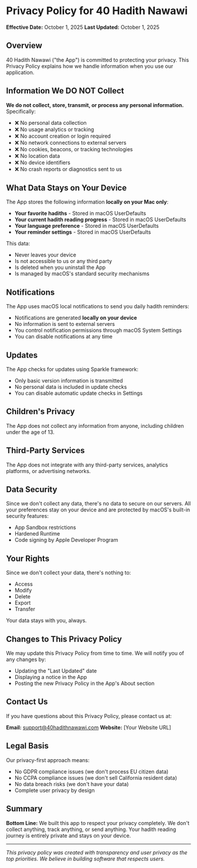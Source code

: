 # Privacy Policy for 40 Hadith Nawawi

**Effective Date:** October 1, 2025
**Last Updated:** October 1, 2025

## Overview

40 Hadith Nawawi ("the App") is committed to protecting your privacy. This Privacy Policy explains how we handle information when you use our application.

## Information We DO NOT Collect

**We do not collect, store, transmit, or process any personal information.** Specifically:

- ❌ No personal data collection
- ❌ No usage analytics or tracking
- ❌ No account creation or login required
- ❌ No network connections to external servers
- ❌ No cookies, beacons, or tracking technologies
- ❌ No location data
- ❌ No device identifiers
- ❌ No crash reports or diagnostics sent to us

## What Data Stays on Your Device

The App stores the following information **locally on your Mac only**:

- **Your favorite hadiths** - Stored in macOS UserDefaults
- **Your current hadith reading progress** - Stored in macOS UserDefaults
- **Your language preference** - Stored in macOS UserDefaults
- **Your reminder settings** - Stored in macOS UserDefaults

This data:
- Never leaves your device
- Is not accessible to us or any third party
- Is deleted when you uninstall the App
- Is managed by macOS's standard security mechanisms

## Notifications

The App uses macOS local notifications to send you daily hadith reminders:

- Notifications are generated **locally on your device**
- No information is sent to external servers
- You control notification permissions through macOS System Settings
- You can disable notifications at any time

## Updates

The App checks for updates using Sparkle framework:

- Only basic version information is transmitted
- No personal data is included in update checks
- You can disable automatic update checks in Settings

## Children's Privacy

The App does not collect any information from anyone, including children under the age of 13.

## Third-Party Services

The App does not integrate with any third-party services, analytics platforms, or advertising networks.

## Data Security

Since we don't collect any data, there's no data to secure on our servers. All your preferences stay on your device and are protected by macOS's built-in security features:

- App Sandbox restrictions
- Hardened Runtime
- Code signing by Apple Developer Program

## Your Rights

Since we don't collect your data, there's nothing to:
- Access
- Modify
- Delete
- Export
- Transfer

Your data stays with you, always.

## Changes to This Privacy Policy

We may update this Privacy Policy from time to time. We will notify you of any changes by:
- Updating the "Last Updated" date
- Displaying a notice in the App
- Posting the new Privacy Policy in the App's About section

## Contact Us

If you have questions about this Privacy Policy, please contact us at:

**Email:** support@40hadithnawawi.com
**Website:** [Your Website URL]

## Legal Basis

Our privacy-first approach means:
- No GDPR compliance issues (we don't process EU citizen data)
- No CCPA compliance issues (we don't sell California resident data)
- No data breach risks (we don't have your data)
- Complete user privacy by design

## Summary

**Bottom Line:** We built this app to respect your privacy completely. We don't collect anything, track anything, or send anything. Your hadith reading journey is entirely private and stays on your device.

---

*This privacy policy was created with transparency and user privacy as the top priorities. We believe in building software that respects users.*
